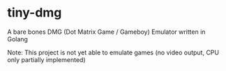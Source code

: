 # tiny-dmg
A bare bones DMG (Dot Matrix Game / Gameboy) Emulator written in Golang

Note: This project is not yet able to emulate games (no video output, CPU only partially implemented)
